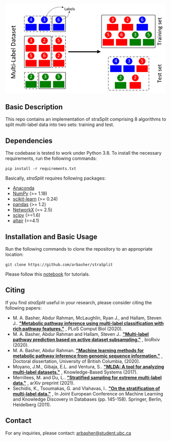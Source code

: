 ![Workflow](flowchart.png)

## Basic Description

This repo contains an implementation of straSplit comprising 8 algorithms to split multi-label data into two sets: training and test.

## Dependencies

The codebase is tested to work under Python 3.8. To install the necessary requirements, run the following commands:

``pip install -r requirements.txt``

Basically, *straSplit* requires following packages:

- [Anaconda](https://www.anaconda.com)
- [NumPy](http://www.numpy.org) (>= 1.18)
- [scikit-learn](https://scikit-learn.org/stable) (>= 0.24)
- [pandas](http://pandas.pydata.org) (>= 1.2)
- [NetworkX](https://networkx.github.io/) (== 2.5)
- [scipy](https://www.scipy.org/index.html) (>=1.6)
- [altair](https://altair-viz.github.io/) (==4.1)

## Installation and Basic Usage

Run the following commands to clone the repository to an appropriate location:

``git clone https://github.com/arbasher/straSplit``

Please follow this [notebook](src/doc/split.ipynb) for tutorials.

## Citing

If you find *straSplit* useful in your research, please consider citing the following papers:

- M. A. Basher, Abdur Rahman, McLaughlin, Ryan J., and Hallam, Steven
  J.. **["Metabolic pathway inference using multi-label classification with rich pathway features."](https://doi.org/10.1371/journal.pcbi.1008174)**
  , PLoS Comput Biol (2020).
- M. A. Basher, Abdur Rahman and Hallam, Steven
  J.. **["Multi-label pathway prediction based on active dataset subsampling."](https://www.biorxiv.org/content/10.1101/2020.09.14.297424v1)**
  , bioRxiv (2020).
- M. A. Basher, Abdur
  Rahman. **["Machine learning methods for metabolic pathway inference from genomic sequence information."](https://open.library.ubc.ca/cIRcle/collections/ubctheses/24/items/1.0394748)**
  , Doctoral dissertation, University of British Columbia, (2020).
- Moyano, J.M., Gibaja, E.L. and Ventura,
  S.. **["MLDA: A tool for analyzing multi-label datasets."](https://www.sciencedirect.com/science/article/abs/pii/S0950705117300308)**
  , Knowledge-Based Systems (2017).
- Merrillees, M. and Du, L.. **["Stratified sampling for extreme multi-label data."](https://arxiv.org/abs/2103.03494)**
  , arXiv preprint (2021).
- Sechidis, K., Tsoumakas, G. and Vlahavas,
  I.. **["On the stratification of multi-label data."](https://link.springer.com/chapter/10.1007/978-3-642-23808-6_10)**
  , In Joint European Conference on Machine Learning and Knowledge Discovery in Databases (pp. 145-158). Springer,
  Berlin, Heidelberg (2011).

## Contact

For any inquiries, please contact: [arbasher@student.ubc.ca](mailto:arbasher@student.ubc.ca)